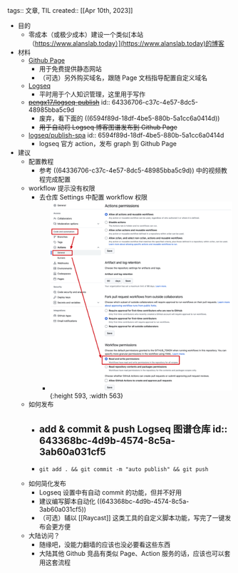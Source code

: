 tags:: 文章, TIL
created:: [[Apr 10th, 2023]]

- 目的
	- 零成本（或极少成本）建设一个类似[本站（https://www.alanslab.today）](https://www.alanslab.today)的博客
- 材料
	- [Github Page](https://docs.github.com/en/pages/quickstart)
		- 用于免费提供静态网站
		- （可选）另外购买域名，跟随 Page 文档指导配置自定义域名
	- [Logseq](https://logseq.com/)
		- 平时用于个人知识管理，这里用于写作
	- ~~[pengx17/logseq-publish](https://github.com/pengx17/logseq-publish)~~
	  id:: 64336706-c37c-4e57-8dc5-48985bba5c9d
		- 废弃，看下面的 ((6594f89d-18df-4be5-880b-5a1cc6a0414d))
		- ~~用于自动将 Logseq 博客图谱发布到 Github Page~~
	- [logseq/publish-spa](https://github.com/logseq/publish-spa)
	  id:: 6594f89d-18df-4be5-880b-5a1cc6a0414d
		- logseq 官方 action，发布 graph 到 Github Page
- 建议
	- 配置教程
		- 参考 ((64336706-c37c-4e57-8dc5-48985bba5c9d)) 中的视频教程完成配置
	- workflow 提示没有权限
		- 去仓库 Settings 中配置 workflow 权限
			- ![image.png](../assets/image_1681090726708_0.png){:height 593, :width 563}
	- 如何发布
		- add & commit & push Logseq 图谱仓库
		  id:: 643368bc-4d9b-4574-8c5a-3ab60a031cf5
			-
		- ```
		  git add . && git commit -m "auto publish" && git push
		  ```
	- 如何简化发布
		- Logseq 设置中有自动 commit 的功能，但并不好用
		- 建议编写脚本自动化 ((643368bc-4d9b-4574-8c5a-3ab60a031cf5))
		- （可选）辅以 [[Raycast]] 这类工具的自定义脚本功能，写完了一键发布会更方便
	- 大陆访问？
		- 随缘吧，没能力翻墙的应该也没必要看这些东西
		- 大陆其他 Github 竞品有类似 Page、Action 服务的话，应该也可以套用这套流程